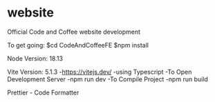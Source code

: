 # website

Official Code and Coffee website development

To get going:
$cd CodeAndCoffeeFE
$npm install

Node Version: 18.13

Vite Version: 5.1.3 -https://vitejs.dev/
-using Typescript
-To Open Development Server
-npm run dev
-To Compile Project
-npm run build

Prettier - Code Formatter
